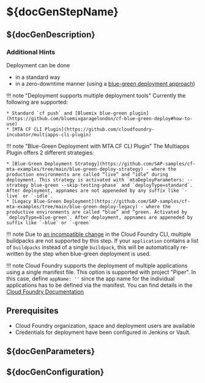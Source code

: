 # ${docGenStepName}

## ${docGenDescription}

### Additional Hints

Deployment can be done

* in a standard way
* in a zero-downtime manner (using a [blue-green deployment approach](https://martinfowler.com/bliki/BlueGreenDeployment.html))

!!! note "Deployment supports multiple deployment tools"
    Currently the following are supported:

    * Standard `cf push` and [Bluemix blue-green plugin](https://github.com/bluemixgaragelondon/cf-blue-green-deploy#how-to-use)
    * [MTA CF CLI Plugin](https://github.com/cloudfoundry-incubator/multiapps-cli-plugin)

!!! note "Blue-Green Deployment with MTA CF CLI Plugin"
    The Multiapps Plugin offers 2 different strategies:

    * [Blue-Green Deployment Strategy](https://github.com/SAP-samples/cf-mta-examples/tree/main/blue-green-deploy-strategy) - where the production environments are called “live” and “idle” during deployment. This strategy is activated with `mtaDeployParameters: --strategy blue-green --skip-testing-phase` and `deployType=standard`. After deployment, appnames are not appeneded by any suffix like `-live` or `-idle`.
    * [Legacy Blue-Green Deployment](https://github.com/SAP-samples/cf-mta-examples/tree/main/blue-green-deploy-legacy) - where the productive environments are called “blue” and “green. Activated by `deployType=blue-green`. After deployment, appnames are appeneded by suffix like `-blue` or `-green`

!!! note
    Due to [an incompatible change](https://github.com/cloudfoundry/cli/issues/1445) in the Cloud Foundry CLI, multiple buildpacks are not supported by this step.
    If your `application` contains a list of `buildpacks` instead of a single `buildpack`, this will be automatically re-written by the step when blue-green deployment is used.

!!! note
    Cloud Foundry supports the deployment of multiple applications using a single manifest file.
    This option is supported with project "Piper".
    In this case, define `appName: ''` since the app name for the individual applications has to be defined via the manifest.
    You can find details in the [Cloud Foundry Documentation](https://docs.cloudfoundry.org/devguide/deploy-apps/manifest.html#multi-apps)

## Prerequisites

* Cloud Foundry organization, space and deployment users are available
* Credentials for deployment have been configured in Jenkins or Vault.

## ${docGenParameters}

## ${docGenConfiguration}

